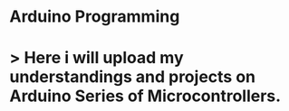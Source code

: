 <h1> Arduino Programming <h1>
> Here i will upload my understandings and projects on Arduino Series of Microcontrollers.
